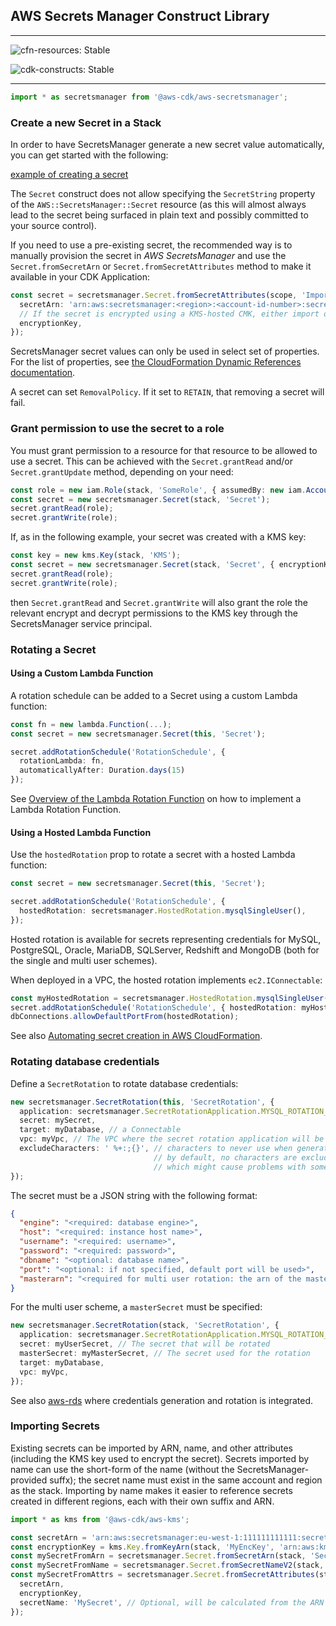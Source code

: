 ## AWS Secrets Manager Construct Library

<!--BEGIN STABILITY BANNER-->
---

![cfn-resources: Stable](https://img.shields.io/badge/cfn--resources-stable-success.svg?style=for-the-badge)

![cdk-constructs: Stable](https://img.shields.io/badge/cdk--constructs-stable-success.svg?style=for-the-badge)

---
<!--END STABILITY BANNER-->

```ts
import * as secretsmanager from '@aws-cdk/aws-secretsmanager';
```

### Create a new Secret in a Stack

In order to have SecretsManager generate a new secret value automatically,
you can get started with the following:

[example of creating a secret](test/integ.secret.lit.ts)

The `Secret` construct does not allow specifying the `SecretString` property
of the `AWS::SecretsManager::Secret` resource (as this will almost always
lead to the secret being surfaced in plain text and possibly committed to
your source control).

If you need to use a pre-existing secret, the recommended way is to manually
provision the secret in *AWS SecretsManager* and use the `Secret.fromSecretArn`
or `Secret.fromSecretAttributes` method to make it available in your CDK Application:

```ts
const secret = secretsmanager.Secret.fromSecretAttributes(scope, 'ImportedSecret', {
  secretArn: 'arn:aws:secretsmanager:<region>:<account-id-number>:secret:<secret-name>-<random-6-characters>',
  // If the secret is encrypted using a KMS-hosted CMK, either import or reference that key:
  encryptionKey,
});
```

SecretsManager secret values can only be used in select set of properties. For the
list of properties, see [the CloudFormation Dynamic References documentation](https://docs.aws.amazon.com/AWSCloudFormation/latest/UserGuide/dynamic-references.html).

A secret can set `RemovalPolicy`. If it set to `RETAIN`, that removing a secret will fail.

### Grant permission to use the secret to a role

You must grant permission to a resource for that resource to be allowed to
use a secret. This can be achieved with the `Secret.grantRead` and/or `Secret.grantUpdate`
 method, depending on your need:

```ts
const role = new iam.Role(stack, 'SomeRole', { assumedBy: new iam.AccountRootPrincipal() });
const secret = new secretsmanager.Secret(stack, 'Secret');
secret.grantRead(role);
secret.grantWrite(role);
```

If, as in the following example, your secret was created with a KMS key:

```ts
const key = new kms.Key(stack, 'KMS');
const secret = new secretsmanager.Secret(stack, 'Secret', { encryptionKey: key });
secret.grantRead(role);
secret.grantWrite(role);
```

then `Secret.grantRead` and `Secret.grantWrite` will also grant the role the
relevant encrypt and decrypt permissions to the KMS key through the
SecretsManager service principal.

### Rotating a Secret

#### Using a Custom Lambda Function

A rotation schedule can be added to a Secret using a custom Lambda function:

```ts
const fn = new lambda.Function(...);
const secret = new secretsmanager.Secret(this, 'Secret');

secret.addRotationSchedule('RotationSchedule', {
  rotationLambda: fn,
  automaticallyAfter: Duration.days(15)
});
```

See [Overview of the Lambda Rotation Function](https://docs.aws.amazon.com/secretsmanager/latest/userguide/rotating-secrets-lambda-function-overview.html) on how to implement a Lambda Rotation Function.

#### Using a Hosted Lambda Function

Use the `hostedRotation` prop to rotate a secret with a hosted Lambda function:

```ts
const secret = new secretsmanager.Secret(this, 'Secret');

secret.addRotationSchedule('RotationSchedule', {
  hostedRotation: secretsmanager.HostedRotation.mysqlSingleUser(),
});
```

Hosted rotation is available for secrets representing credentials for MySQL, PostgreSQL, Oracle,
MariaDB, SQLServer, Redshift and MongoDB (both for the single and multi user schemes).

When deployed in a VPC, the hosted rotation implements `ec2.IConnectable`:

```ts
const myHostedRotation = secretsmanager.HostedRotation.mysqlSingleUser({ vpc: myVpc });
secret.addRotationSchedule('RotationSchedule', { hostedRotation: myHostedRotation });
dbConnections.allowDefaultPortFrom(hostedRotation);
```

See also [Automating secret creation in AWS CloudFormation](https://docs.aws.amazon.com/secretsmanager/latest/userguide/integrating_cloudformation.html).

### Rotating database credentials

Define a `SecretRotation` to rotate database credentials:

```ts
new secretsmanager.SecretRotation(this, 'SecretRotation', {
  application: secretsmanager.SecretRotationApplication.MYSQL_ROTATION_SINGLE_USER, // MySQL single user scheme
  secret: mySecret,
  target: myDatabase, // a Connectable
  vpc: myVpc, // The VPC where the secret rotation application will be deployed
  excludeCharacters: ' %+:;{}', // characters to never use when generating new passwords;
                                // by default, no characters are excluded,
                                // which might cause problems with some services, like DMS
});
```

The secret must be a JSON string with the following format:

```json
{
  "engine": "<required: database engine>",
  "host": "<required: instance host name>",
  "username": "<required: username>",
  "password": "<required: password>",
  "dbname": "<optional: database name>",
  "port": "<optional: if not specified, default port will be used>",
  "masterarn": "<required for multi user rotation: the arn of the master secret which will be used to create users/change passwords>"
}
```

For the multi user scheme, a `masterSecret` must be specified:

```ts
new secretsmanager.SecretRotation(stack, 'SecretRotation', {
  application: secretsmanager.SecretRotationApplication.MYSQL_ROTATION_MULTI_USER,
  secret: myUserSecret, // The secret that will be rotated
  masterSecret: myMasterSecret, // The secret used for the rotation
  target: myDatabase,
  vpc: myVpc,
});
```

See also [aws-rds](https://github.com/aws/aws-cdk/blob/master/packages/%40aws-cdk/aws-rds/README.md) where
credentials generation and rotation is integrated.

### Importing Secrets

Existing secrets can be imported by ARN, name, and other attributes (including the KMS key used to encrypt the secret).
Secrets imported by name can use the short-form of the name (without the SecretsManager-provided suffx);
the secret name must exist in the same account and region as the stack.
Importing by name makes it easier to reference secrets created in different regions, each with their own suffix and ARN.

```ts
import * as kms from '@aws-cdk/aws-kms';

const secretArn = 'arn:aws:secretsmanager:eu-west-1:111111111111:secret:MySecret-f3gDy9';
const encryptionKey = kms.Key.fromKeyArn(stack, 'MyEncKey', 'arn:aws:kms:eu-west-1:111111111111:key/21c4b39b-fde2-4273-9ac0-d9bb5c0d0030');
const mySecretFromArn = secretsmanager.Secret.fromSecretArn(stack, 'SecretFromArn', secretArn);
const mySecretFromName = secretsmanager.Secret.fromSecretNameV2(stack, 'SecretFromName', 'MySecret')
const mySecretFromAttrs = secretsmanager.Secret.fromSecretAttributes(stack, 'SecretFromAttributes', {
  secretArn,
  encryptionKey,
  secretName: 'MySecret', // Optional, will be calculated from the ARN
});
```
